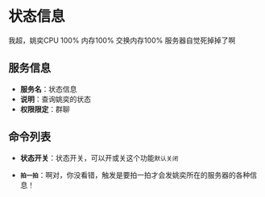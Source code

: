 # 状态信息
我超，姚奕CPU 100% 内存100% 交换内存100% 服务器自觉死掉掉了啊

## 服务信息
- **服务名**：状态信息
- **说明**：查询姚奕的状态
- **权限限定**：群聊

## 命令列表
- **状态开关**：状态开关，可以开或关这个功能`默认关闭`

- **`拍一拍`**：啊对，你没看错，触发是要拍一拍才会发姚奕所在的服务器的各种信息！